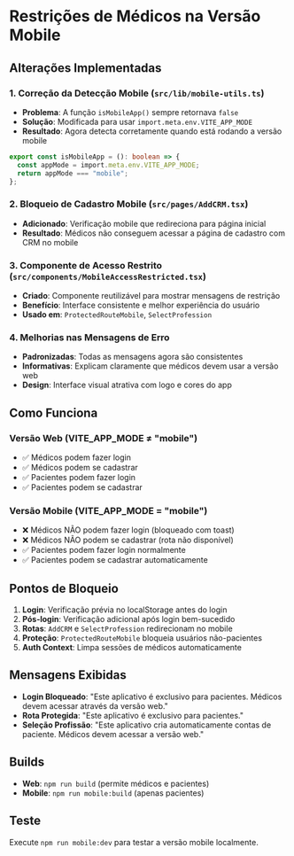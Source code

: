 # Restrições de Médicos na Versão Mobile

## Alterações Implementadas

### 1. Correção da Detecção Mobile (`src/lib/mobile-utils.ts`)
- **Problema**: A função `isMobileApp()` sempre retornava `false`
- **Solução**: Modificada para usar `import.meta.env.VITE_APP_MODE` 
- **Resultado**: Agora detecta corretamente quando está rodando a versão mobile

```typescript
export const isMobileApp = (): boolean => {
  const appMode = import.meta.env.VITE_APP_MODE;
  return appMode === "mobile";
};
```

### 2. Bloqueio de Cadastro Mobile (`src/pages/AddCRM.tsx`)
- **Adicionado**: Verificação mobile que redireciona para página inicial
- **Resultado**: Médicos não conseguem acessar a página de cadastro com CRM no mobile

### 3. Componente de Acesso Restrito (`src/components/MobileAccessRestricted.tsx`)
- **Criado**: Componente reutilizável para mostrar mensagens de restrição
- **Benefício**: Interface consistente e melhor experiência do usuário
- **Usado em**: `ProtectedRouteMobile`, `SelectProfession`

### 4. Melhorias nas Mensagens de Erro
- **Padronizadas**: Todas as mensagens agora são consistentes
- **Informativas**: Explicam claramente que médicos devem usar a versão web
- **Design**: Interface visual atrativa com logo e cores do app

## Como Funciona

### Versão Web (VITE_APP_MODE ≠ "mobile")
- ✅ Médicos podem fazer login
- ✅ Médicos podem se cadastrar
- ✅ Pacientes podem fazer login
- ✅ Pacientes podem se cadastrar

### Versão Mobile (VITE_APP_MODE = "mobile")
- ❌ Médicos NÃO podem fazer login (bloqueado com toast)
- ❌ Médicos NÃO podem se cadastrar (rota não disponível)
- ✅ Pacientes podem fazer login normalmente
- ✅ Pacientes podem se cadastrar automaticamente

## Pontos de Bloqueio

1. **Login**: Verificação prévia no localStorage antes do login
2. **Pós-login**: Verificação adicional após login bem-sucedido
3. **Rotas**: `AddCRM` e `SelectProfession` redirecionam no mobile
4. **Proteção**: `ProtectedRouteMobile` bloqueia usuários não-pacientes
5. **Auth Context**: Limpa sessões de médicos automaticamente

## Mensagens Exibidas

- **Login Bloqueado**: "Este aplicativo é exclusivo para pacientes. Médicos devem acessar através da versão web."
- **Rota Protegida**: "Este aplicativo é exclusivo para pacientes."
- **Seleção Profissão**: "Este aplicativo cria automaticamente contas de paciente. Médicos devem acessar a versão web."

## Builds

- **Web**: `npm run build` (permite médicos e pacientes)
- **Mobile**: `npm run mobile:build` (apenas pacientes)

## Teste

Execute `npm run mobile:dev` para testar a versão mobile localmente.
